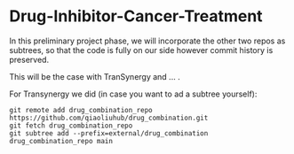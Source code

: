 # Drug-Inhibitor-Cancer-Treatment

In this preliminary project phase, we will incorporate the other two repos as subtrees, so that the code is fully on our side however commit history is preserved.

This will be the case with TranSynergy and ... .

For Transynergy we did (in case you want to ad a subtree yourself):
```
git remote add drug_combination_repo https://github.com/qiaoliuhub/drug_combination.git
git fetch drug_combination_repo
git subtree add --prefix=external/drug_combination drug_combination_repo main
```
